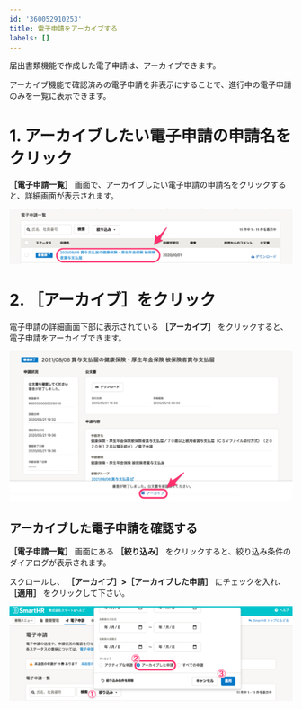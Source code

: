 ```yaml
---
id: '360052910253'
title: 電子申請をアーカイブする
labels: []
---
```

届出書類機能で作成した電子申請は、アーカイブできます。

アーカイブ機能で確認済みの電子申請を非表示にすることで、進行中の電子申請のみを一覧に表示できます。

# 1\. アーカイブしたい電子申請の申請名をクリック

 **［電子申請一覧］** 画面で、アーカイブしたい電子申請の申請名をクリックすると、詳細画面が表示されます。

![](./__________2021-10-06_16_32_12.png)

# 2\. ［アーカイブ］をクリック

電子申請の詳細画面下部に表示されている **［アーカイブ］** をクリックすると、電子申請をアーカイブできます。

![](./__________2021-10-06_17_21_15.png)

## アーカイブした電子申請を確認する

 **［電子申請一覧］** 画面にある **［絞り込み］** をクリックすると、絞り込み条件のダイアログが表示されます。

スクロールし、 **［アーカイブ］>［アーカイブした申請］** にチェックを入れ、 **［適用］** をクリックして下さい。

![](./__________2021-10-06_17_53_27.png)
